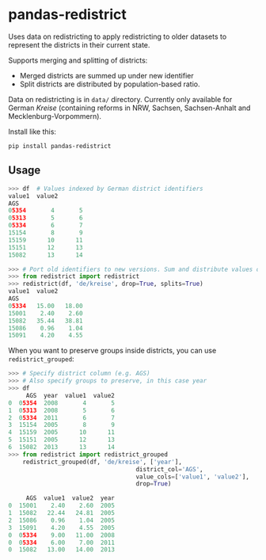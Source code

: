 # pandas-redistrict

Uses data on redistricting to apply redistricting to older datasets to represent the districts in their current state.

Supports merging and splitting of districts:
- Merged districts are summed up under new identifier
- Split districts are distributed by population-based ratio.

Data on redistricting is in `data/` directory. Currently only available for German *Kreise* (containing reforms in NRW, Sachsen, Sachsen-Anhalt and Mecklenburg-Vorpommern).

Install like this:

    pip install pandas-redistrict


## Usage

``` python
>>> df  # Values indexed by German district identifiers
value1  value2
AGS
05354       4       5
05313       5       6
05334       6       7
15154       8       9
15159      10      11
15151      12      13
15082      13      14

>>> # Port old identifiers to new versions. Sum and distribute values on the way
>>> from redistrict import redistrict
>>> redistrict(df, 'de/kreise', drop=True, splits=True)
value1  value2
AGS
05334   15.00   18.00
15001    2.40    2.60
15082   35.44   38.81
15086    0.96    1.04
15091    4.20    4.55
```

When you want to preserve groups inside districts, you can use ``redistrict_grouped``:

``` python
>>> # Specify district column (e.g. AGS)
>>> # Also specify groups to preserve, in this case year
>>> df
     AGS  year  value1  value2
0  05354  2008       4       5
1  05313  2008       5       6
2  05334  2011       6       7
3  15154  2005       8       9
4  15159  2005      10      11
5  15151  2005      12      13
6  15082  2013      13      14
>>> from redistrict import redistrict_grouped
    redistrict_grouped(df, 'de/kreise', ['year'],
                                    district_col='AGS',
                                    value_cols=['value1', 'value2'],
                                    drop=True)

     AGS  value1  value2  year
0  15001    2.40    2.60  2005
1  15082   22.44   24.81  2005
2  15086    0.96    1.04  2005
3  15091    4.20    4.55  2005
0  05334    9.00   11.00  2008
0  05334    6.00    7.00  2011
0  15082   13.00   14.00  2013
```
